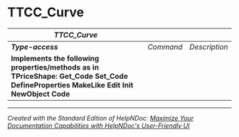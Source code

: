# TTCC_Curve

| ***TTCC\_Curve*** |  |  |
| --- | --- | --- |
| ***Type-access*** | *Command* | *Description* |
| **Implements the following properties/methods as in TPriceShape:** **Get\_Code** **Set\_Code** **DefineProperties** **MakeLike** **Edit** **Init** **NewObject** **Code** |  |  |



***
_Created with the Standard Edition of HelpNDoc: [Maximize Your Documentation Capabilities with HelpNDoc's User-Friendly UI](<https://www.helpndoc.com/feature-tour/stunning-user-interface/>)_
